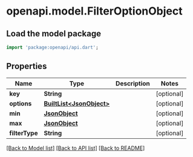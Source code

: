 # openapi.model.FilterOptionObject

## Load the model package
```dart
import 'package:openapi/api.dart';
```

## Properties
Name | Type | Description | Notes
------------ | ------------- | ------------- | -------------
**key** | **String** |  | [optional] 
**options** | [**BuiltList&lt;JsonObject&gt;**](JsonObject.md) |  | [optional] 
**min** | [**JsonObject**](.md) |  | [optional] 
**max** | [**JsonObject**](.md) |  | [optional] 
**filterType** | **String** |  | [optional] 

[[Back to Model list]](../README.md#documentation-for-models) [[Back to API list]](../README.md#documentation-for-api-endpoints) [[Back to README]](../README.md)


